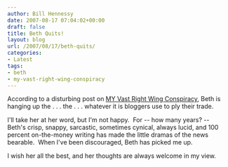 ```yaml
---
author: Bill Hennessy
date: 2007-08-17 07:04:02+00:00
draft: false
title: Beth Quits!
layout: blog
url: /2007/08/17/beth-quits/
categories:
- Latest
tags:
- beth
- my-vast-right-wing-conspiracy
---
```


According to a disturbing post on [MY Vast Right Wing Conspiracy](https://bamapachyderm.com/archives/2007/08/14/6555/), Beth is hanging up the . . . the . . . whatever it is bloggers use to ply their trade.

I'll take her at her word, but I'm not happy.  For -- how many years? -- Beth's crisp, snappy, sarcastic, sometimes cynical, always lucid, and 100 percent on-the-money writing has made the little dramas of the news bearable.  When I've been discouraged, Beth has picked me up.

I wish her all the best, and her thoughts are always welcome in my view.
